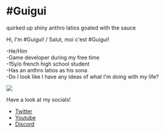 # #Guigui
quirked up shiny anthro latios goated with the sauce

Hi, I'm #Guigui! / Salut, moi c'est #Guigui!

-He/Him<br/>
-Game developer during my free time<br/>
-15y/o french high school student<br/>
-Has an anthro latios as his sona<br/>
-Do I look like I have any ideas of what I'm doing with my life?<br/>

![](https://hastagguigui.github.io/assets/images/hastagguiguiLogo.png)

Have a look at my socials!
* [Twitter](https://twitter.com/_GuiguiYT)
* [Youtube](https://www.youtube.com/channel/UCLgu-4-oMqRZVbgwbgzIo7A)
* [Discord](https://discord.com/invite/fyUqHqmujn)
